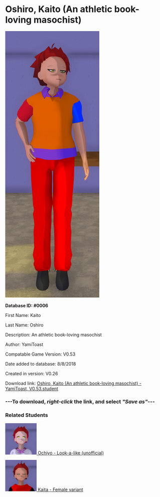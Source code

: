 # Oshiro, Kaito (An athletic book-loving masochist)

<img src="../../Files/Images/Oshiro, Kaito (An athletic book-loving masochist).png" title="Oshiro, Kaito (An athletic book-loving masochist) - YamiToast, V0.53">

**Database ID: #0006**

First Name: Kaito

Last Name: Oshiro

Description: An athletic book-loving masochist

Author: YamiToast

Compatable Game Version: V0.53

Date added to database: 8/8/2018

Created in version: V0.26

Download link: <a href="https://raw.githubusercontent.com/Arbiter1223/Daigaku-Gurashi-Custom-Students/master/Files/Student%20Files/Oshiro%2C%20Kaito%20(An%20athletic%20book-loving%20masochist)%20-%20YamiToast%2C%20V0.53.student">Oshiro, Kaito (An athletic book-loving masochist) - YamiToast, V0.53.student</a>

### ---**To download, _right-click_ the link, and select _"Save as"_**---

### Related Students

<a href="Asuhara, Ochiyo (A peculiar girl who is sometimes mistaken for Kaito).md"><img src="../../Files/Thumbs/Asuhara, Ochiyo (A peculiar girl who is sometimes mistaken for Kaito).png" height="100" width="100" title="Asuhara, Ochiyo (A peculiar girl who is sometimes mistaken for Kaito) - Rando Studenta, V0.53"></a><a href="Asuhara, Ochiyo (A peculiar girl who is sometimes mistaken for Kaito).md"> Ochiyo - Look-a-like (unofficial)</a>

<a href="Oshiro, Kaita (A female athletic book-loving masochist).md"><img src="../../Files/Thumbs/Oshiro, Kaita (A female athletic book-loving masochist).png" height="100" width="100" title="Oshiro, Kaita (A female athletic book-loving masochist) - Camden, V0.53"></a><a href="Oshiro, Kaita (A female athletic book-loving masochist).md"> Kaita - Female variant</a>

